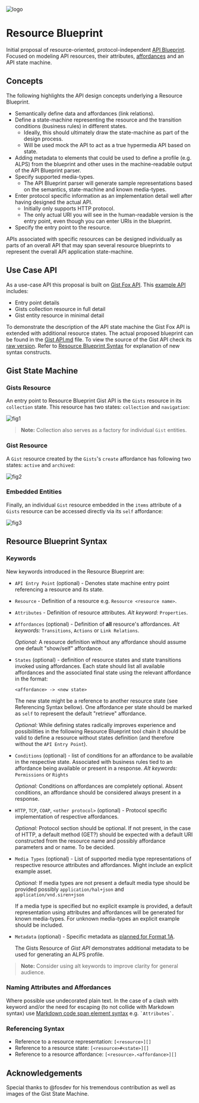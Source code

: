 ![logo](https://raw.github.com/apiaryio/api-blueprint/gh-pages/assets/logo_apiblueprint.png) 

# Resource Blueprint

Initial proposal of resource-oriented, protocol-independent [API Blueprint](http://apiblueprint.org). Focused on modeling API resources, their attributes, [affordances](http://en.wikipedia.org/wiki/Affordance) and an API state machine.

## Concepts

The following highlights the API design concepts underlying a Resource Blueprint.

* Semantically define data and affordances (link relations).
* Define a state-machine representing the resource and the transition conditions (business rules) in different states.
    * Ideally, this should ultimately draw the state-machine as part of the design process.
    * Will be used mock the API to act as a true hypermedia API based on state.
* Adding metadata to elements that could be used to define a profile (e.g. ALPS) from the blueprint and other uses in 
the machine-readable output of the API Blueprint parser.
* Specify supported media-types.
    * The API Blueprint parser will generate sample representations based on the semantics, state-machine and 
    known media-types.
* Enter protocol specific information as an implementation detail well after having designed the actual API.
    * Initially only supports HTTP protocol.
    * The only actual URI you will see in the human-readable version is the entry point, even though you can enter 
    URIs in the blueprint.
* Specify the entry point to the resource.

APIs associated with specific resources can be designed individually as parts of an overall API that may span several
resource blueprints to represent the overall API application state-machine.

## Use Case API
As a use-case API this proposal is built on [Gist Fox API](../examples/Gist%20Fox%20API.md). This [example API](Gist%20API.md) includes:

* Entry point details
* Gists collection resource in full detail
* Gist entity resource in minimal detail

To demonstrate the description of the API state machine the Gist Fox API is extended with additional resource states.
The actual proposed blueprint can be found in the [Gist API.md](Gist%20API.md) file. To view the source of the Gist API 
check its [raw version](https://raw.github.com/apiaryio/api-blueprint/resource-blueprint/resource%20blueprint/Gist%20API.md). Refer to [Resource Blueprint Syntax](#syntax) for explanation of new syntax constructs.

## Gist State Machine

### Gists Resource 
An entry point to Resource Blueprint Gist API is the `Gists` resource in its `collection` state. This resource has two states: `collection` and 
`navigation`:

![fig1](assets/Gist%20State%20Machine%20001.png)

> **Note:** Collection also serves as a factory for individual `Gist` entities.

### Gist Resource
A `Gist` resource created by the `Gists`'s `create` affordance has following two states: `active` and `archived`:

![fig2](assets/Gist%20State%20Machine%20002.png)

### Embedded Entities
Finally, an individual `Gist` resource embedded in the `items` attribute of a `Gists` resource can be accessed directly via its `self` affordance:

![fig3](assets/Gist%20State%20Machine%20003.png)

<a name="syntax"></a>
## Resource Blueprint Syntax

### Keywords
New keywords introduced in the Resource Blueprint are:

+   `API Entry Point` (optional) - Denotes state machine entry point referencing a resource and its state.

+   `Resource` - Definition of a resource e.g. `Resource <resource name>`.

+   `Attributes` - Definition of resource attributes. *Alt keyword:* `Properties`.

+   `Affordances` (optional) - Definition of **all** resource's affordances. *Alt keywords:* `Transitions`, `Actions` or `Link Relations`.
        
    *Optional:* A resource definition without any affordance should assume one default "show/self" affordance.

+   `States` (optional) - definition of resource states and state transitions invoked using affordances.
    Each state should list all available affordances and the associated final state using the relevant affordance in the format:

    ```
    <affordance> -> <new state>
    ```

    The new state might be a reference to another resource state (see Referencing Syntax bellow). One affordance per state should be marked as `self` to represent the default "retrieve" affordance. 

    *Optional:* While defining states radically improves experience and possibilities in the following Resource Blueprint tool chain it should be valid to define a resource without states definition (and therefore without the `API Entry Point`). 

+   `Conditions` (optional) - list of conditions for an affordance to be available in the respective state.
    Associated with business rules tied to an affordance being available or present in a response. 
    *Alt keywords:* `Permissions` or `Rights`

    *Optional:* Conditions on affordances are completely optional. Absent conditions, an affordance should be considered always present in a response.

+   `HTTP`, `TCP`, `COAP`, `<other protocol>` (optional) - Protocol specific implementation of respective affordances.

    *Optional:* Protocol section should be optional. If not present, in the case of HTTP, a default method (GET?) should be expected with a default URI constructed from the resource name and possibly affordance parameters and or name. To be decided. 

+   `Media Types` (optional) - List of supported media type representations of respective resource attributes and affordances.
    Might include an explicit example asset.

    *Optional:* If media types are not present a default media type should be provided possibly `application/hal+json` and `application/vnd.siren+json`

    If a media type is specified but no explicit example is provided, a default representation using attributes and affordances will be
    generated for known media-types. For unknown media-types an explicit example should be included.

+   `Metadata` (optional) - Specific metadata as [planned for Format 1A](https://github.com/apiaryio/api-blueprint/issues/38). 

    The Gists Resource of *Gist API* demonstrates additional metadata to be used for generating an ALPS profile. 

> **Note:** Consider using alt keywords to improve clarity for general audience.

### Naming Attributes and Affordances
Where possible use undecorated plain text. In the case of a clash with keyword and/or the need for escaping (to not collide with Markdown syntax) use [Markdown code span element syntax](http://daringfireball.net/projects/markdown/syntax#code) e.g. `` `Attributes` ``.

### Referencing Syntax
+   Reference to a resource representation: `[<resource>][]`
+   Reference to a resource state: `[<resource>#<state>][]`
+   Reference to a resource affordance: `[<resource>.<affordance>][]`


## Acknowledgements
Special thanks to @fosdev for his tremendous contribution as well as images of the Gist State Machine. 
